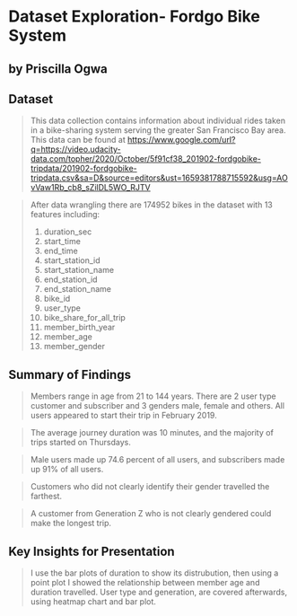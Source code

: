 # Dataset Exploration- Fordgo Bike System
## by Priscilla Ogwa


## Dataset

> This data collection contains information about individual rides taken in a bike-sharing system serving the greater San Francisco Bay area. This data can be found at https://www.google.com/url?q=https://video.udacity-data.com/topher/2020/October/5f91cf38_201902-fordgobike-tripdata/201902-fordgobike-tripdata.csv&sa=D&source=editors&ust=1659381788715592&usg=AOvVaw1Rb_cb8_sZilDL5WO_RJTV

> After data wrangling there are 174952 bikes in the dataset with 13 features including: 
> 1. duration_sec
> 2. start_time
> 3. end_time
> 4. start_station_id
> 5. start_station_name
> 6. end_station_id
> 7. end_station_name
> 8. bike_id
> 9. user_type
> 10. bike_share_for_all_trip
> 11. member_birth_year
> 12. member_age
> 13. member_gender


## Summary of Findings

> Members range in age from 21 to 144 years. There are 2 user type customer and subscriber and 3 genders male, female and others. All users appeared to start their trip in February 2019.

> The average journey duration was 10 minutes, and the majority of trips started on Thursdays.

> Male users made up 74.6 percent of all users, and subscribers made up 91% of all users.

> Customers who did not clearly identify their gender travelled the farthest.

> A customer from Generation Z who is not clearly gendered could make the longest trip.

## Key Insights for Presentation

> I use the bar plots of duration to show its distrubution, then using a point plot I showed the relationship between member age and duration travelled. User type and generation, are covered afterwards, using heatmap chart and bar plot. 

